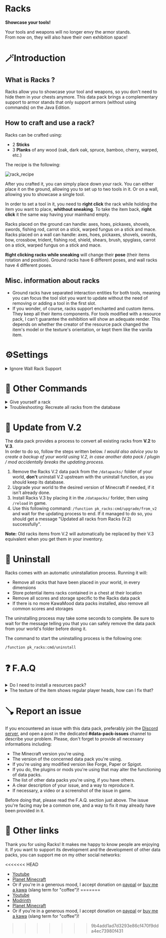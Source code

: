 # **Racks**

**Showcase your tools!**

Your tools and weapons will no longer envy the armor stands.  
From now on, they will also have their own exhibition space!

# 🪄Introduction

## What is Racks ?

Racks allow you to showcase your tool and weapons, so you don't need to hide them in your chests anymore. This data pack brings a complementary support to armor stands that only support armors (without using commands) on the Java Edition.

## How to craft and use a rack?

Racks can be crafted using:

-   2 **Sticks**
-   3 **Planks** of any wood (oak, dark oak, spruce, bamboo, cherry, warped, etc.)

The recipe is the following:

![rack_recipe](https://cdn.modrinth.com/data/cached_images/b964048fe87d44452f6c5d2ed543b644dd66c7cf.gif)

After you crafted it, you can simply place down your rack. You can either place it on the ground, allowing you to set up to two tools in it. Or on a wall, allowing you to showcase a single tool.

In order to set a tool in it, you need to **right click** the rack while holding the item you want to place, **whithout sneaking**. To take the item back, **right click** it the same way having your mainhand empty.

Racks placed on the ground can handle: axes, hoes, pickaxes, shovels, swords, fishing rod, carrot on a stick, warped fungus on a stick and mace.
Racks placed on a wall can handle: axes, hoes, pickaxes, shovels, swords, bow, crossbow, trident, fishing rod, shield, shears, brush, spyglass, carrot on a stick, warped fungus on a stick and mace.

**Right clicking racks while sneaking** will change their **pose** (their items rotation and position). Ground racks have 6 different poses, and wall racks have 4 different poses.

## Misc. information about racks

-   Ground racks have separated interaction entities for both tools, meaning you can focus the tool slot you want to update without the need of removing or adding a tool in the first slot.
-   If you wonder, of course, racks support enchanted and custom items. They keep all their items components. For tools modified with a resource pack, I can't guarantee the exhibition will show an adequate render. This depends on whether the creator of the resource pack changed the item's model or the texture's orientation, or kept them like the vanilla item.

# ⚙️Settings

<details>
<summary>Ignore Wall Rack Support</summary>

If enabled, racks placed on wall **ignore** the fact their block support get broken or not, and won't break if it is the case. By default, wall racks break check if their support block is removed every 10 ticks and break if it is the case. This is almost the same behavior as for paintings for example.

You can **enable**, **disable** or **get** the current state of the setting using these following commands respectively:

```
/function pk_racks:settings/ignore_wall_rack_support/true
/function pk_racks:settings/ignore_wall_rack_support/false
/function pk_racks:settings/ignore_wall_rack_support/get
```

</details>

# 🧰 Other Commands

<details>
<summary>Give yourself a rack</summary>
  
If you are an operator of your server or if cheats are enabled in your single-player world, you can give yourself a rack of any variant using these following commands:
```
/function pk_racks:cmd/give/rack/<variant>
```
Where `<variant>` is any type of wood, among: acacia, bamboo, birch, cherry, crimson, dark_oak, jungle, mangrove, oak, spruce and warped.
For example, the command to give yourself an oak rack:
```
/function pk_racks:cmd/give/rack/oak
```
</details>
<details>
<summary>Troubleshooting: Recreate all racks from the database</summary>

If ever racks have been broken accidentally (using a `kill @e` command for example) you can run the following command to recreate all racks from the database:

```
/function pk_racks:cmd/debug/recreate_all_racks
```

The process will automatically remove all remaining entities and blocks of broken racks before placing fresh ones. All data (id, owner, type, items, variant...) will be preserved.
It may take some time for it to complete, so be sure to get the message telling the process ended successfully before interacting with or placing a rack.

</details>

# 🔧 Update from V.2

The data pack provides a process to convert all existing racks from **V.2** to **V.3**.  
In order to do so, follow the steps written below. _I would also advice you to create a backup of your world using V.2, in case another data pack / plugin / mod accidentally breaks the updating process._

1. Remove the Racks V.2 data pack from the `/datapacks/` folder of your world, **don't** uninstall V.2 upstream with the uninstall function, as you should keep its database.
2. Upgrade your world to the desired version of Minecraft if needed, if it isn't already done.
3. Install Racks V.3 by placing it in the `/datapacks/` forlder, then using `/reload` in game.
4. Use this following command: `/function pk_racks:cmd/upgrade/from_v2` and wait for the updating process to end. If it managed to do so, you should get a message "Updated all racks from Racks (V.2) successfully".

**Note:** Old racks items from V.2 will automatically be replaced by their V.3 equivalent when you get them in your inventory.

# 🧹 Uninstall

Racks comes with an automatic uninstallation process. Running it will:

-   Remove all racks that have been placed in your world, in every dimensions
-   Store potential items racks contained in a chest at their location
-   Remove all scores and storage specific to the Racks data pack
-   If there is no more KawaMood data packs installed, also remove all common scores and storages

The uninstalling process may take some seconds to complete. Be sure to wait for the message telling you that you can safely remove the data pack from your world's folder before doing it.

The command to start the uninstalling process is the following one:

```
/function pk_racks:cmd/uninstall
```

# ❓ F.A.Q

<details>
<summary>Do I need to install a resources pack?</summary>

No, this data pack doesn't involve any resources pack.

</details>
<details>
<summary>The texture of the item shows regular player heads, how can I fix that?</summary>

You need to be connected to the internet the first time you craft a new type of rack. The textures of the player heads that are used to create their looks are indeed loaded and cached on the client-side, from (old or current) players skins that are stored on a Mojang server.

If you accidentally used a content that required to be online the first time you use it, and now see regular players heads instead of the expected texture, you can still go in the ".minecraft/assets/skins/" folder, then sort the sub-folders by date, and delete some recent folders. Once that is done, if your game was already started, you will need to restart it to update the cached content.

</details>

# 🪠 Report an issue

If you encountered an issue with this data pack, preferably join the [Discord server](https://discord.com/invite/w8s9XWgN6v), and open a post in the dedicated **#data-pack-issues** channel to describe your problem. Please, don't forget to provide all necessary informations including:

-   The Minecraft version you're using.
-   The version of the concerned data pack you're using.
-   If you're using any modified version like Forge, Paper or Spigot.
-   If you do, the plugins or mods you're using that may alter the functioning of data packs.
-   The list of other data packs you're using, if you have others.
-   A clear description of your issue, and a way to reproduce it.
-   If necessary, a video or a screenshot of the issue in game.

Before doing that, please read the F.A.Q. section just above. The issue you're facing may be a common one, and a way to fix it may already have been provided in it.

# 📌 Other links

Thank you for using Racks! It makes me happy to know people are enjoying it.
If you want to support its development and the development of other data packs, you can support me on my other social networks:

<<<<<<< HEAD
-   [Youtube](https://www.youtube.com/@KawaMood/)
-   [Planet Minecraft](https://www.planetminecraft.com/member/kawamood/)
-   Or if you're in a generous mood, I accept donation on [paypal](https://paypal.me/KawaMood) or [buy me a kawa](https://www.buymeacoffee.com/kawamood) (slang term for "coffee")!
=======
- [Youtube](https://www.youtube.com/@KawaMood/)
- [Modrinth](https://modrinth.com/user/KawaMood)
- [Planet Minecraft](https://www.planetminecraft.com/member/kawamood/)
- Or if you're in a generous mood, I accept donation on [paypal](https://paypal.me/KawaMood) or [buy me a kawa](https://www.buymeacoffee.com/kawamood) (slang term for "coffee")!
>>>>>>> 9b4add1ad7d3293e86cf470f9dda4ec73980f431
